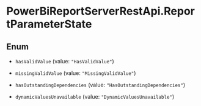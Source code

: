 # PowerBiReportServerRestApi.ReportParameterState

## Enum


* `hasValidValue` (value: `"HasValidValue"`)

* `missingValidValue` (value: `"MissingValidValue"`)

* `hasOutstandingDependencies` (value: `"HasOutstandingDependencies"`)

* `dynamicValuesUnavailable` (value: `"DynamicValuesUnavailable"`)


